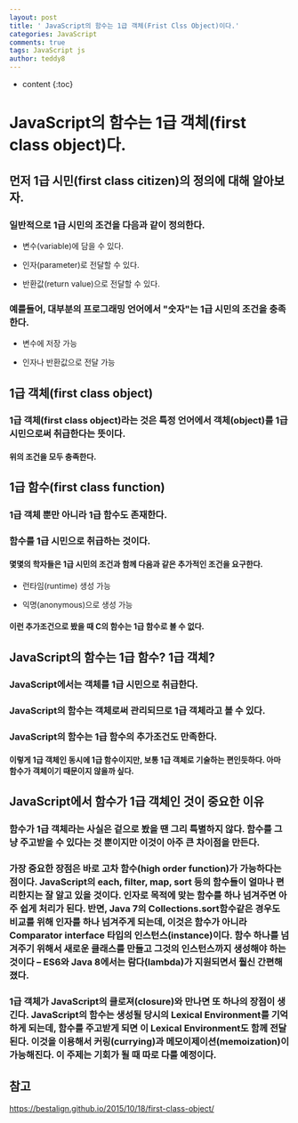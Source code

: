 ```yaml
---
layout: post
title: ' JavaScript의 함수는 1급 객체(Frist Clss Object)이다.'
categories: JavaScript
comments: true
tags: JavaScript js
author: teddy8
---
```


- content
  {:toc}

# JavaScript의 함수는 1급 객체(first class object)다.

## 먼저 1급 시민(first class citizen)의 정의에 대해 알아보자.

### 일반적으로 1급 시민의 조건을 다음과 같이 정의한다.

- 변수(variable)에 담을 수 있다.

- 인자(parameter)로 전달할 수 있다.

- 반환값(return value)으로 전달할 수 있다.

### 예를들어, 대부분의 프로그래밍 언어에서 "숫자"는 1급 시민의 조건을 충족한다.

- 변수에 저장 가능

- 인자나 반환값으로 전달 가능

## 1급 객체(first class object)

### 1급 객체(first class object)라는 것은 특정 언어에서 객체(object)를 1급 시민으로써 취급한다는 뜻이다.

#### 위의 조건을 모두 충족한다.

## 1급 함수(first class function)

### 1급 객체 뿐만 아니라 1급 함수도 존재한다.

### 함수를 1급 시민으로 취급하는 것이다.

#### 몇몇의 학자들은 1급 시민의 조건과 함께 다음과 같은 추가적인 조건을 요구한다.

- 런타임(runtime) 생성 가능

- 익명(anonymous)으로 생성 가능

#### 이런 추가조건으로 봤을 때 C의 함수는 1급 함수로 볼 수 없다.

## JavaScript의 함수는 1급 함수? 1급 객체?

### JavaScript에서는 객체를 1급 시민으로 취급한다.

### JavaScript의 함수는 객체로써 관리되므로 1급 객체라고 볼 수 있다.

### JavaScript의 함수는 1급 함수의 추가조건도 만족한다.

#### 이렇게 1급 객체인 동시에 1급 함수이지만, 보통 1급 객체로 기술하는 편인듯하다. 아마 함수가 객체이기 때문이지 않을까 싶다.

## JavaScript에서 함수가 1급 객체인 것이 중요한 이유

### 함수가 1급 객체라는 사실은 겉으로 봤을 땐 그리 특별하지 않다. 함수를 그냥 주고받을 수 있다는 것 뿐이지만 이것이 아주 큰 차이점을 만든다.

### 가장 중요한 장점은 바로 <b>고차 함수</b>(high order function)가 가능하다는 점이다. JavaScript의 each, filter, map, sort 등의 함수들이 얼마나 편리한지는 잘 알고 있을 것이다. 인자로 목적에 맞는 함수를 하나 넘겨주면 아주 쉽게 처리가 된다. 반면, Java 7의 Collections.sort함수같은 경우도 비교를 위해 인자를 하나 넘겨주게 되는데, 이것은 함수가 아니라 Comparator interface 타입의 인스턴스(instance)이다. 함수 하나를 넘겨주기 위해서 새로운 클래스를 만들고 그것의 인스턴스까지 생성해야 하는 것이다 – ES6와 Java 8에서는 람다(lambda)가 지원되면서 훨신 간편해졌다.

### 1급 객체가 JavaScript의 <b>클로져(closure)</b>와 만나면 또 하나의 장점이 생긴다. JavaScript의 함수는 생성될 당시의 Lexical Environment를 기억하게 되는데, 함수를 주고받게 되면 이 Lexical Environment도 함께 전달된다. 이것을 이용해서 <b>커링(currying)</b>과 <b>메모이제이션(memoization)</b>이 가능해진다. 이 주제는 기회가 될 때 따로 다룰 예정이다.

## 참고

https://bestalign.github.io/2015/10/18/first-class-object/
